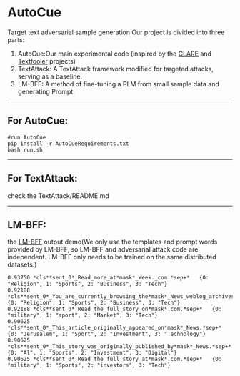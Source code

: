 # AutoCue
Target text adversarial sample generation
Our project is divided into three parts:

1. AutoCue:Our main experimental code (inspired by the [CLARE](https://github.com/cookielee77/CLARE) and [Textfooler](https://github.com/jind11/TextFooler) projects)
2.  TextAttack: A TextAttack framework modified for targeted attacks, serving as a baseline.
3.  LM-BFF: A method of fine-tuning a PLM from small sample data and generating Prompt.
-------------------
## For AutoCue:
```
#run AutoCue
pip install -r AutoCueRequirements.txt
bash run.sh
```
-------------------
## For TextAttack: 

check the TextAttack/README.md

-------------------
## LM-BFF:
the [LM-BFF](https://github.com/princeton-nlp/LM-BFF) output demo(We only use the templates and prompt words provided by LM-BFF, so LM-BFF and adversarial attack code are independent. LM-BFF only needs to be trained on the same distributed datasets.)

```
0.93750 *cls**sent_0*_Read_more_at*mask*_Week._com.*sep+*	{0: "Religion", 1: "Sports", 2: "Business", 3: "Tech"}
0.92188 *cls**sent_0*_You_are_currently_browsing_the*mask*_News_weblog_archives.*sep+*	{0: "Religion", 1: "Sports", 2: "Business", 3: "Tech"}
0.92188 *cls**sent_0*_Read_the_full_story_on*mask*.com.*sep+*	{0: "military", 1: "sport", 2: "Market", 3: "Tech"}
0.90625 *cls**sent_0*_This_article_originally_appeared_on*mask*_News.*sep+*	{0: "Jerusalem", 1: "Sport", 2: "Investment", 3: "Technology"}
0.90625 *cls**sent_0*_This_story_was_originally_published_by*mask*_News.*sep+*	{0: "Al", 1: "Sports", 2: "Investment", 3: "Digital"}
0.90625 *cls**sent_0*_Read_the_full_story_at*mask*.com.*sep+*	{0: "military", 1: "Sports", 2: "investors", 3: "Tech"}
```

